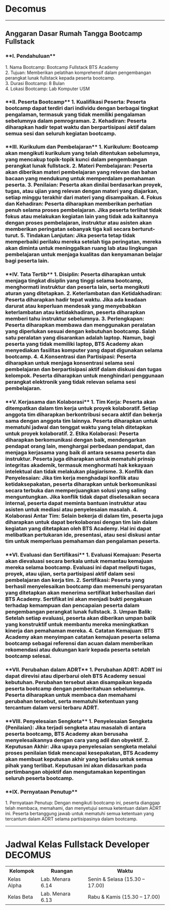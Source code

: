 # Decomus
<hr>
<h2>Anggaran Dasar Rumah Tangga Bootcamp Fullstack</h2>
<h3>**I. Pendahuluan**</h3>
<p>1.	Nama Bootcamp: Bootcamp Fullstack BTS Academy<br>
2.	Tujuan: Memberikan pelatihan komprehensif dalam pengembangan perangkat   lunak fullstack kepada peserta bootcamp.<br>
3.	Durasi Bootcamp: 8 Bulan<br>
4.	Lokasi Bootcamp: Lab Komputer USM</p>


<h3>**II. Peserta Bootcamp**
1.	Kualifikasi Peserta: Peserta bootcamp dapat terdiri dari individu dengan berbagai tingkat pengalaman, termasuk yang tidak memiliki pengalaman sebelumnya dalam pemrograman.
2.	Kehadiran: Peserta diharapkan hadir tepat waktu dan berpartisipasi aktif dalam semua sesi dan seluruh kegiatan bootcamp.

<h3>**III. Kurikulum dan Pembelajaran**
1.	Kurikulum: Bootcamp akan mengikuti kurikulum yang telah ditentukan sebelumnya, yang mencakup topik-topik kunci dalam pengembangan perangkat lunak fullstack.
2.	Materi Pembelajaran: Peserta akan diberikan materi pembelajaran yang relevan dan bahan bacaan yang mendukung untuk memperdalam pemahaman peserta.
3.	Penilaian: Peserta akan dinilai berdasarkan proyek, tugas, atau ujian yang relevan dengan materi yang diajarkan, setiap minggu terakhir dari materi yang disampaikan.
4.	Fokus dan Kehadiran: Peserta diharapkan memberikan perhatian penuh selama proses pembelajaran. Jika peserta terlihat tidak fokus atau melakukan kegiatan lain yang tidak ada kaitannya dengan proses pembelajaran, instruktur atau asisten akan memberikan peringatan sebanyak tiga kali secara berturut-turut.
5.	Tindakan Lanjutan: Jika peserta tetap tidak memperbaiki perilaku mereka setelah tiga peringatan, mereka akan diminta untuk meninggalkan ruang lab atau lingkungan pembelajaran untuk menjaga kualitas dan kenyamanan belajar bagi peserta lain.

<h3>**IV. Tata Tertib**
1.	Disiplin: Peserta diharapkan untuk menjaga tingkat disiplin yang tinggi selama bootcamp, menghormati instruktur dan peserta lain, serta mengikuti aturan yang ditetapkan.
2.	Keterlambatan dan Ketidakhadiran: Peserta diharapkan hadir tepat waktu. Jika ada keadaan darurat atau keperluan mendesak yang menyebabkan keterlambatan atau ketidakhadiran, peserta diharapkan memberi tahu instruktur sebelumnya.
3.	Perlengkapan: Peserta diharapkan membawa dan menggunakan peralatan yang diperlukan sesuai dengan kebutuhan bootcamp. Salah satu peralatan yang disarankan adalah laptop. Namun, bagi peserta yang tidak memiliki laptop, BTS Academy akan menyediakan fasilitas komputer yang dapat digunakan selama bootcamp.
4.	4.Konsentrasi dan Partisipasi: Peserta diharapkan untuk menjaga konsentrasi selama sesi pembelajaran dan berpartisipasi aktif dalam diskusi dan tugas kelompok. Peserta diharapkan untuk menghindari penggunaan perangkat elektronik yang tidak relevan selama sesi pembelajaran.

<h3>**V. Kerjasama dan Kolaborasi**
1.	Tim Kerja: Peserta akan ditempatkan dalam tim kerja untuk proyek kolaboratif. Setiap anggota tim diharapkan berkontribusi secara aktif dan bekerja sama dengan anggota tim lainnya. Peserta diharapkan untuk mematuhi jadwal dan tenggat waktu yang telah ditetapkan untuk proyek kolaboratif.
2.	Etika Kolaborasi: Peserta diharapkan berkomunikasi dengan baik, mendengarkan pendapat orang lain, menghargai perbedaan pendapat, dan menjaga kerjasama yang baik di antara sesama peserta dan instruktur. Peserta juga diharapkan untuk mematuhi prinsip integritas akademik, termasuk menghormati hak kekayaan intelektual dan tidak melakukan plagiarisme.
3.	Konflik dan Penyelesaian: Jika tim kerja menghadapi konflik atau ketidaksepakatan, peserta diharapkan untuk berkomunikasi secara terbuka dan memperjuangkan solusi yang saling menguntungkan. Jika konflik tidak dapat diselesaikan secara internal, peserta dapat meminta bantuan instruktur atau asisten untuk mediasi atau penyelesaian masalah.
4.	Kolaborasi Antar Tim: Selain bekerja di dalam tim, peserta juga diharapkan untuk dapat berkolaborasi dengan tim lain dalam kegiatan yang ditetapkan oleh BTS Academy. Hal ini dapat melibatkan pertukaran ide, presentasi, atau sesi diskusi antar tim untuk memperluas pemahaman dan pengalaman peserta.

<h3>**VI. Evaluasi dan Sertifikasi**
1.	Evaluasi Kemajuan: Peserta akan dievaluasi secara berkala untuk memantau kemajuan mereka selama bootcamp. Evaluasi ini dapat meliputi tugas, proyek, atau ujian, serta partisipasi aktif dalam sesi pembelajaran dan kerja tim.
2.	Sertifikasi: Peserta yang berhasil menyelesaikan bootcamp dan memenuhi persyaratan yang ditetapkan akan menerima sertifikat keberhasilan dari BTS Academy. Sertifikat ini akan menjadi bukti pengakuan terhadap kemampuan dan pencapaian peserta dalam pengembangan perangkat lunak fullstack.
3.	Umpan Balik: Setelah setiap evaluasi, peserta akan diberikan umpan balik yang konstruktif untuk membantu mereka meningkatkan kinerja dan pemahaman mereka.
4.	Catatan Kemajuan: BTS Academy akan menyimpan catatan kemajuan peserta selama bootcamp sebagai referensi dan acuan dalam memberikan rekomendasi atau dukungan karir kepada peserta setelah bootcamp selesai.

<h3>**VII. Perubahan dalam ADRT** 
1.	Perubahan ADRT: ADRT ini dapat direvisi atau diperbarui oleh BTS Academy sesuai kebutuhan. Perubahan tersebut akan disampaikan kepada peserta bootcamp dengan pemberitahuan sebelumnya. Peserta diharapkan untuk membaca dan memahami perubahan tersebut, serta mematuhi ketentuan yang tercantum dalam versi terbaru ADRT.

<h3>**VIII. Penyelesaian Sengketa** 
1.	Penyelesaian Sengketa (Penilaian): Jika terjadi sengketa atau masalah di antara peserta bootcamp, BTS Academy akan berusaha menyelesaikannya dengan cara yang adil dan obyektif.
2.	Keputusan Akhir: Jika upaya penyelesaian sengketa melalui proses penilaian tidak mencapai kesepakatan, BTS Academy akan membuat keputusan akhir yang berlaku untuk semua pihak yang terlibat. Keputusan ini akan didasarkan pada pertimbangan objektif dan mengutamakan kepentingan seluruh peserta bootcamp.

<h3>**IX. Pernyataan Penutup**</h3>
1.	Pernyataan Penutup: Dengan mengikuti bootcamp ini, peserta dianggap telah membaca, memahami, dan menyetujui semua ketentuan dalam ADRT ini. Peserta bertanggung jawab untuk mematuhi semua ketentuan yang tercantum dalam ADRT selama partisipasinya dalam bootcamp.

<hr>
 <h1>Jadwal Kelas Fullstack Developer DECOMUS</h1>
    <table>
        <tr>
            <th>Kelompok</th>
            <th>Ruangan</th>
            <th>Waktu</th>
        </tr>
        <tr>
            <td>Kelas Alpha</td>
            <td>Lab. Menara 6.14</td>
            <td>Senin & Selasa (15.30 – 17.00)</td>
        </tr>
        <tr>
            <td>Kelas Beta</td>
            <td>Lab. Menara 6.13</td>
            <td>Rabu & Kamis (15.30 – 17.00)</td>
        </tr>
    </table>

